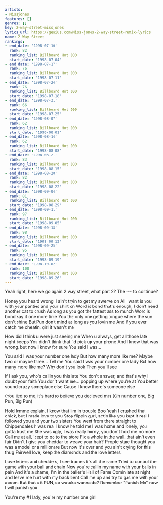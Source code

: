 ```yaml
---
artists:
- Missjones
features: []
genres: []
key: 2-way-street-missjones
lyrics_url: https://genius.com/Miss-jones-2-way-street-remix-lyrics
name: 2 Way Street
rankings:
- end_date: '1998-07-10'
  rank: 82
  ranking_list: Billboard Hot 100
  start_date: '1998-07-04'
- end_date: '1998-07-17'
  rank: 76
  ranking_list: Billboard Hot 100
  start_date: '1998-07-11'
- end_date: '1998-07-24'
  rank: 76
  ranking_list: Billboard Hot 100
  start_date: '1998-07-18'
- end_date: '1998-07-31'
  rank: 66
  ranking_list: Billboard Hot 100
  start_date: '1998-07-25'
- end_date: '1998-08-07'
  rank: 62
  ranking_list: Billboard Hot 100
  start_date: '1998-08-01'
- end_date: '1998-08-14'
  rank: 62
  ranking_list: Billboard Hot 100
  start_date: '1998-08-08'
- end_date: '1998-08-21'
  rank: 83
  ranking_list: Billboard Hot 100
  start_date: '1998-08-15'
- end_date: '1998-08-28'
  rank: 82
  ranking_list: Billboard Hot 100
  start_date: '1998-08-22'
- end_date: '1998-09-04'
  rank: 81
  ranking_list: Billboard Hot 100
  start_date: '1998-08-29'
- end_date: '1998-09-11'
  rank: 97
  ranking_list: Billboard Hot 100
  start_date: '1998-09-05'
- end_date: '1998-09-18'
  rank: 98
  ranking_list: Billboard Hot 100
  start_date: '1998-09-12'
- end_date: '1998-09-25'
  rank: 95
  ranking_list: Billboard Hot 100
  start_date: '1998-09-19'
- end_date: '1998-10-02'
  rank: 100
  ranking_list: Billboard Hot 100
  start_date: '1998-09-26'
---
```

Yeah right, here we go again
2 way street, what part 2?
The --- to continue?

Honey you heard wrong, I ain't tryin to get my swerve on
All I want is you with your panties and your shirt on
Word is bond that's enough, I don't need another cat to crush
As long as you got the fattest ass to munch
Word is bond say it one more time
You the only one getting tongue where the sun don't shine
But Pun don't mind as long as you lovin me
And if you ever catch me cheatin, girl it wasn't me

How did I think u were just seeing me
When u always, get all those late night beeps
You didn't think that I'd pick up your phone
And I know that was wrong, but now I know for sure
You said I was...

You said I was your number one lady
But how many more like me?
Maybe two or maybe three...
Tell me
You said I was your number one lady
But how many more like me?
Why don't you look
Then you'll see

If I ask you, who's callin you this late
You don't answer, and that's why I doubt your faith
You don't want me... popping up where you're at
You better sound crazy someplace else
Cause I know there's someone else

(You lied to me, it's hard to believe you decieved me)
(Oh number one, Big Pun, Big Pun)

Hold lemme explain, I know that I'm in trouble Boo
Yeah I crushed that chick, but I made love to you
Stop flippin gurl, actin like you kept it real
I followed you and your two sisters
You went from there straight to Chippendales
It was real I know he told me
I was home and lonely, you gotta trust me
She was ugly, I was really horny, you don't hold me no more
Call me at all, 'cept to go to the store
Fix a whole in the wall, that ain't even fair
Didn't I give you cheddar to weave your hair?
People stare thought you was a model or a millionare
But now it's over and you ain't crying for this thug
Fairwell love, keep the diamonds and the love letters

Love letters and chedders, I see frames it's all the same
Tried to control the game with your ball and chain
Now you're callin my name with your balls in pain
And it's a shame, I'm in the baller's Hall of Fame
Comin late at night and leave me hurt with my back bent
Call me up and try to gas me with your accent
But that's it PUN, so watcha wanna do?
Remember "Punish Me" now I will punish you

You're my #1 lady, you're my number one girl
